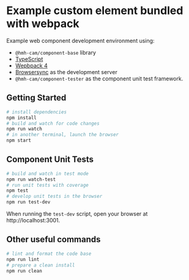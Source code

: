 # Example custom element bundled with webpack

Example web component development environment using:

- `@hmh-cam/component-base` library
- [TypeScript](https://www.typescriptlang.org/)
- [Wepbpack 4](https://webpack.js.org/)
- [Browsersync](https://www.browsersync.io/) as the development server
- `@hmh-cam/component-tester` as the component unit test framework.

## Getting Started

```bash
# install dependencies
npm install
# build and watch for code changes
npm run watch
# in another terminal, launch the browser
npm start
```

## Component Unit Tests

```bash
# build and watch in test mode
npm run watch-test
# run unit tests with coverage
npm test
# develop unit tests in the browser
npm run test-dev
```

When running the `test-dev` script, open your browser at http://localhost:3001.

## Other useful commands

```bash
# lint and format the code base
npm run lint
# prepare a clean install
npm run clean
```
